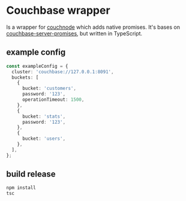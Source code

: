 # Couchbase wrapper 
Is a wrapper for [couchnode](https://github.com/couchbase/couchnode) which adds native promises.
It's bases on [couchbase-server-promises](https://github.com/eldimious/couchbase-server-promises), but written in TypeScript.


## example config

```typescript
const exampleConfig = {
  cluster: 'couchbase://127.0.0.1:8091',
  buckets: [
    {
      bucket: 'customers',
      password: '123',
      operationTimeout: 1500,
    },
    {
      bucket: 'stats',
      password: '123',
    },
    {
      bucket: 'users',
    },
  ],
};
```

## build release

```bash
npm install
tsc
```
